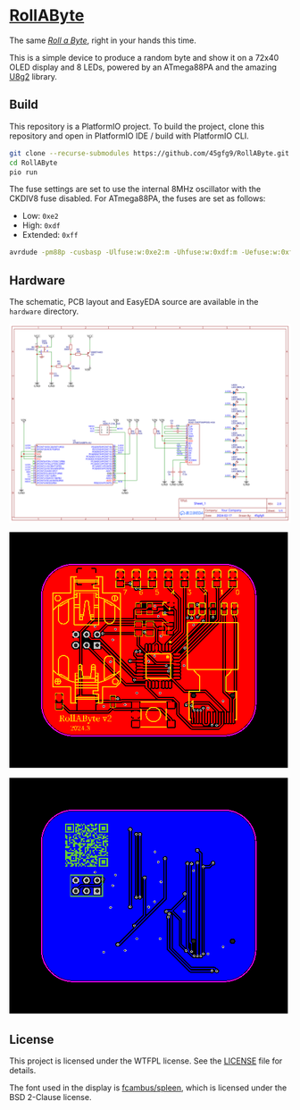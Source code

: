 # [RollAByte](https://heap.45gfg9.net/rab-ex)

The same [*Roll a Byte*](https://heap.45gfg9.net/rants/809bc23b9ca6/), right in your hands this time.

This is a simple device to produce a random byte and show it on a 72x40 OLED display and 8 LEDs, powered by an ATmega88PA and the amazing [U8g2](https://github.com/olikraus/u8g2) library.

## Build

This repository is a PlatformIO project. To build the project, clone this repository and open in PlatformIO IDE / build with PlatformIO CLI.

```bash
git clone --recurse-submodules https://github.com/45gfg9/RollAByte.git
cd RollAByte
pio run
```

The fuse settings are set to use the internal 8MHz oscillator with the CKDIV8 fuse disabled. For ATmega88PA, the fuses are set as follows:

- Low: `0xe2`
- High: `0xdf`
- Extended: `0xff`

```bash
avrdude -pm88p -cusbasp -Ulfuse:w:0xe2:m -Uhfuse:w:0xdf:m -Uefuse:w:0xff:m
```

## Hardware

The schematic, PCB layout and EasyEDA source are available in the `hardware` directory.

![Schematic](hardware/RollAByte_v2_schematic.svg)

![PCB front](hardware/RollAByte_v2_PCB_front.svg)

![PCB back](hardware/RollAByte_v2_PCB_back.svg)

## License

This project is licensed under the WTFPL license. See the [LICENSE](LICENSE) file for details.

The font used in the display is [fcambus/spleen](https://github.com/fcambus/spleen), which is licensed under the BSD 2-Clause license.
